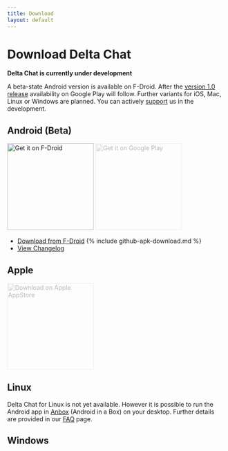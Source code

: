 ```yaml
---
title: Download
layout: default
---
```


# Download Delta Chat

**Delta Chat is currently under development**

A beta-state Android version is available on F-Droid. After the [version 1.0 release](https://github.com/orgs/deltachat/projects/2) availability on Google Play will follow. 
Further variants for iOS, Mac, Linux or Windows are planned.
You can actively [support](contribute) us in the development.


## Android (Beta)

[<img src="../assets/home/get-it-on-fdroid.png" alt="Get it on F-Droid" width="200" />](https://f-droid.org/app/com.b44t.messenger)
<img src="../assets/home/get-it-on-gplay.png" alt="Get it on Google Play" width="200" style="filter: opacity(.3) grayscale(100%);" />

* [Download from F-Droid](https://f-droid.org/app/com.b44t.messenger)
{% include github-apk-download.md %}
* [View Changelog](../en/changelog)


## Apple

<img src="../assets/home/get-it-on-ios.png" alt="Download on Apple AppStore" width="200" style="filter: opacity(.3) grayscale(100%);" />

## Linux

Delta Chat for Linux is not yet available. However it is possible to run the Android app in [Anbox](https://anbox.io) (Android in a Box) on your desktop.
Further details are provided in our [FAQ](help#multiclient) page.

## Windows


